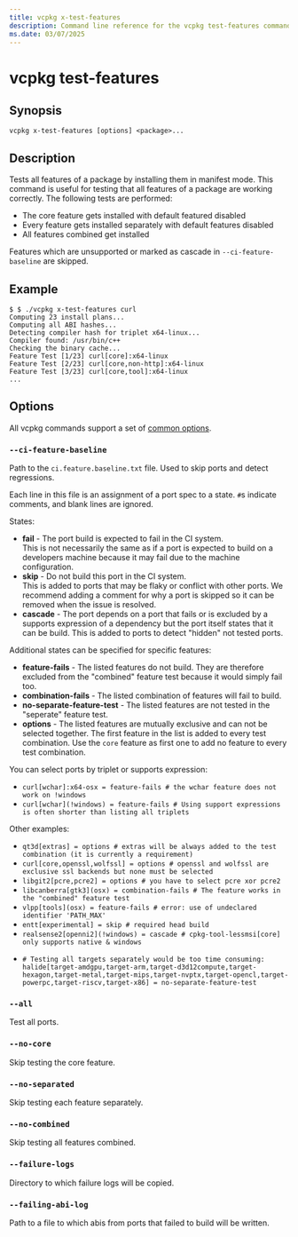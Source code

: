 ```yaml
---
title: vcpkg x-test-features
description: Command line reference for the vcpkg test-features command. Builds all features of a package.
ms.date: 03/07/2025
---
```


# vcpkg test-features

## Synopsis

```console
vcpkg x-test-features [options] <package>...
```

## Description

Tests all features of a package by installing them in manifest mode. This command is useful for testing that all features of a package are working correctly.
The following tests are performed:
- The core feature gets installed with default featured disabled
- Every feature gets installed separately with default features disabled
- All features combined get installed

Features which are unsupported or marked as cascade in `--ci-feature-baseline` are skipped.

## Example

```console
$ $ ./vcpkg x-test-features curl
Computing 23 install plans...
Computing all ABI hashes...
Detecting compiler hash for triplet x64-linux...
Compiler found: /usr/bin/c++
Checking the binary cache...
Feature Test [1/23] curl[core]:x64-linux
Feature Test [2/23] curl[core,non-http]:x64-linux
Feature Test [3/23] curl[core,tool]:x64-linux
...
```

## Options

All vcpkg commands support a set of [common options](common-options.md).

### `--ci-feature-baseline`

Path to the `ci.feature.baseline.txt` file. Used to skip ports and detect regressions.

Each line in this file is an assignment of a port spec to a state. `#`s indicate comments, and
blank lines are ignored.

States:

* **fail** - The port build is expected to fail in the CI system.  
  This is not necessarily the same as if a port is expected to build on a developers machine
  because it may fail due to the machine configuration.
* **skip** - Do not build this port in the CI system.  
  This is added to ports that may be flaky or conflict with other ports. We recommend adding a
  comment for why a port is skipped so it can be removed when the issue is resolved.
* **cascade** - The port depends on a port that fails or is excluded by a supports expression of a
  dependency but the port itself states that it can be build. This is added to ports to detect
  "hidden" not tested ports. 

Additional states can be specified for specific features:
* **feature-fails** - The listed features do not build. They are therefore excluded from the
  "combined" feature test because it would simply fail too.
* **combination-fails** - The listed combination of features will fail to build.
* **no-separate-feature-test** - The listed features are not tested in the "seperate" feature test.
* **options** - The listed features are mutually exclusive and can not be selected together. The
  first feature in the list is added to every test combination. Use the `core` feature as first one
  to add no feature to every test combination.

You can select ports by triplet or supports expression:

* `curl[wchar]:x64-osx = feature-fails # the wchar feature does not work on !windows`
* `curl[wchar](!windows) = feature-fails # Using support expressions is often shorter than listing all triplets`

Other examples:

* `qt3d[extras] = options # extras will be always added to the test combination (it is currently a requirement)`
* `curl[core,openssl,wolfssl] = options # openssl and wolfssl are exclusive ssl backends but none must be selected`
* `libgit2[pcre,pcre2] = options # you have to select pcre xor pcre2`
* `libcanberra[gtk3](osx) = combination-fails # The feature works in the "combined" feature test`
* `vlpp[tools](osx) = feature-fails # error: use of undeclared identifier 'PATH_MAX'`
* `entt[experimental] = skip # required head build`
* `realsense2[openni2](!windows) = cascade # cpkg-tool-lessmsi[core] only supports native & windows`
* ```
  # Testing all targets separately would be too time consuming:
  halide[target-amdgpu,target-arm,target-d3d12compute,target-hexagon,target-metal,target-mips,target-nvptx,target-opencl,target-powerpc,target-riscv,target-x86] = no-separate-feature-test
  ```

### `--all`

Test all ports.

### `--no-core`

Skip testing the core feature.

### `--no-separated`

Skip testing each feature separately.

### `--no-combined`

Skip testing all features combined.

### `--failure-logs`

Directory to which failure logs will be copied.

### `--failing-abi-log`

Path to a file to which abis from ports that failed to build will be written.
